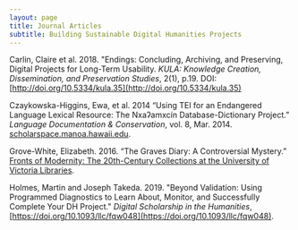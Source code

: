 ```yaml
---
layout: page
title: Journal Articles
subtitle: Building Sustainable Digital Humanities Projects
---
```


Carlin, Claire et al. 2018. "Endings: Concluding, Archiving, and Preserving, Digital Projects for Long-Term Usability. _KULA: Knowledge Creation, Dissemination, and Preservation Studies_,  2(1), p.19. DOI: [http://doi.org/10.5334/kula.35](http://doi.org/10.5334/kula.35)

Czaykowska-Higgins, Ewa, et al. 2014 “Using TEI for an Endangered Language Lexical Resource: The Nxaʔamxcín Database-Dictionary Project.” _Language Documentation & Conservation_, vol. 8, Mar. 2014. [scholarspace.manoa.hawaii.edu](http://scholarspace.manoa.hawaii.edu/handle/10125/4604).

Grove-White, Elizabeth. 2016. “The Graves Diary: A Controversial Mystery.” [Fronts of Modernity: The 20th-Century Collections at the University of Victoria Libraries](https://exhibits.library.uvic.ca/spotlight/library-publications/feature/fronts-of-modernity-the-20th-century-collections-at-the-university-of-victoria-libraries-edited-by-j-matthew-huculak).

Holmes, Martin and Joseph Takeda. 2019. "Beyond Validation: Using Programmed Diagnostics to Learn About, Monitor, and Successfully Complete Your DH Project." _Digital Scholarship in the Humanities_, [https://doi.org/10.1093/llc/fqw048](https://doi.org/10.1093/llc/fqw048).
